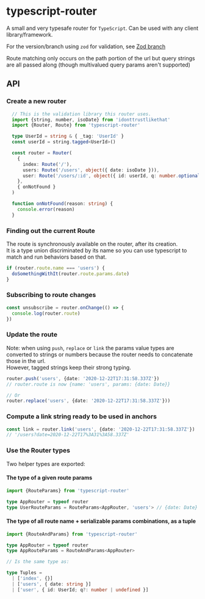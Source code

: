 # typescript-router

A small and very typesafe router for `TypeScript`. Can be used with any client library/framework.

For the version/branch using `zod` for validation, see [Zod branch](https://github.com/AlexGalays/typescript-router/tree/zod)

Route matching only occurs on the path portion of the url but query strings are all passed along (though multivalued query params aren't supported)

## API

### Create a new router

```ts
  // This is the validation library this router uses.
  import {string, number, isoDate} from 'idonttrustlikethat'
  import {Router, Route} from 'typescript-router'

  type UserId = string & { _tag: 'UserId' }
  const userId = string.tagged<UserId>()

  const router = Router(
    {
      index: Route('/'),
      users: Route('/users', object({ date: isoDate })),
      user: Route('/users/:id', object({ id: userId, q: number.optional() }))
    },
    { onNotFound }
  )

  function onNotFound(reason: string) {
    console.error(reason)
  }
```

### Finding out the current Route

The route is synchronously available on the router, after its creation.  
It is a type union discriminated by its name so you can use typescript to match and run behaviors based on that.  

```ts
if (router.route.name === 'users') {
  doSomethingWithIt(router.route.params.date)
}
```

### Subscribing to route changes

```ts
const unsubscribe = router.onChange(() => {
  console.log(router.route)
})
```

### Update the route

Note: when using `push`, `replace` or `link` the params value types are converted to strings or numbers because the router needs to concatenate those in the url.  
However, tagged strings keep their strong typing.   

```ts
router.push('users', {date: '2020-12-22T17:31:58.337Z'})
// router.route is now {name: 'users', params: {date: Date}}

// Or
router.replace('users', {date: '2020-12-22T17:31:58.337Z'}))
```

### Compute a link string ready to be used in anchors

```ts
const link = router.link('users', {date: '2020-12-22T17:31:58.337Z'})
// '/users?date=2020-12-22T17%3A31%3A58.337Z'
```

### Use the Router types

Two helper types are exported:

#### The type of a given route params

```ts
import {RouteParams} from 'typescript-router'

type AppRouter = typeof router
type UserRouteParams = RouteParams<AppRouter, 'users'> // {date: Date}
```

#### The type of all route name + serializable params combinations, as a tuple

```ts
import {RouteAndParams} from 'typescript-router'

type AppRouter = typeof router
type AppRouteParams = RouteAndParams<AppRouter>

// Is the same type as:

type Tuples =
  | ['index', {}]
  | ['users', { date: string }]
  | ['user', { id: UserId; q?: number | undefined }]
```
